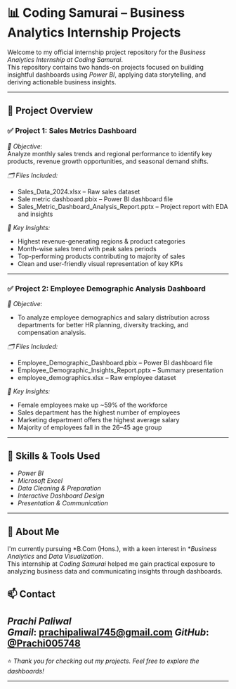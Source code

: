 # 📊 Coding Samurai – Business Analytics Internship Projects

Welcome to my official internship project repository for the *Business Analytics Internship at Coding Samurai*.  
This repository contains two hands-on projects focused on building insightful dashboards using *Power BI*, applying data storytelling, and deriving actionable business insights.

---

## 🚀 Project Overview

### ✅ Project 1: Sales Metrics Dashboard

*🎯 Objective:*  
Analyze monthly sales trends and regional performance to identify key products, revenue growth opportunities, and seasonal demand shifts.

*🗂 Files Included:*
- Sales_Data_2024.xlsx – Raw sales dataset
- Sale metric dashboard.pbix – Power BI dashboard file
-  Sales_Metric_Dashboard_Analysis_Report.pptx – Project report with EDA and insights

*📌 Key Insights:*
- Highest revenue-generating regions & product categories  
- Month-wise sales trend with peak sales periods  
- Top-performing products contributing to majority of sales  
- Clean and user-friendly visual representation of key KPIs  

---

### ✅ Project 2: Employee Demographic Analysis Dashboard

*🎯 Objective:*  
- To analyze employee demographics and salary distribution across departments for better HR planning, diversity tracking, and compensation analysis.

*🗂 Files Included:*
- Employee_Demographic_Dashboard.pbix – Power BI dashboard file
- Employee_Demographic_Insights_Report.pptx – Summary presentation 
- employee_demographics.xlsx – Raw employee dataset

*📌 Key Insights:*
- Female employees make up ~59% of the workforce
- Sales department has the highest number of employees
- Marketing department offers the highest average salary
- Majority of employees fall in the 26–45 age group

---

## 🧠 Skills & Tools Used

- *Power BI*
- *Microsoft Excel*
- *Data Cleaning & Preparation*
- *Interactive Dashboard Design*
- *Presentation & Communication*

---

## 🙋 About Me

I'm currently pursuing *B.Com (Hons.), with a keen interest in **Business Analytics* and *Data Visualization*.  
This internship at *Coding Samurai* helped me gain practical exposure to analyzing business data and communicating insights through dashboards.

## 📫 Contact

*Prachi Paliwal*  
*Gmail*: prachipaliwal745@gmail.com 
*GitHub*: [@Prachi005748](https://github.com/Prachi005748)  
---

⭐ *Thank you for checking out my projects. Feel free to explore the dashboards!*

---
